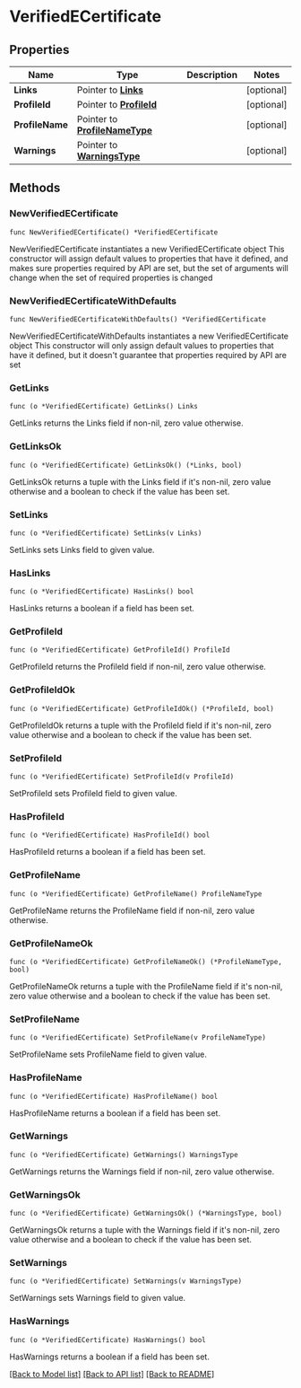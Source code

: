 # VerifiedECertificate

## Properties

Name | Type | Description | Notes
------------ | ------------- | ------------- | -------------
**Links** | Pointer to [**Links**](Links.md) |  | [optional] 
**ProfileId** | Pointer to [**ProfileId**](ProfileId.md) |  | [optional] 
**ProfileName** | Pointer to [**ProfileNameType**](ProfileNameType.md) |  | [optional] 
**Warnings** | Pointer to [**WarningsType**](WarningsType.md) |  | [optional] 

## Methods

### NewVerifiedECertificate

`func NewVerifiedECertificate() *VerifiedECertificate`

NewVerifiedECertificate instantiates a new VerifiedECertificate object
This constructor will assign default values to properties that have it defined,
and makes sure properties required by API are set, but the set of arguments
will change when the set of required properties is changed

### NewVerifiedECertificateWithDefaults

`func NewVerifiedECertificateWithDefaults() *VerifiedECertificate`

NewVerifiedECertificateWithDefaults instantiates a new VerifiedECertificate object
This constructor will only assign default values to properties that have it defined,
but it doesn't guarantee that properties required by API are set

### GetLinks

`func (o *VerifiedECertificate) GetLinks() Links`

GetLinks returns the Links field if non-nil, zero value otherwise.

### GetLinksOk

`func (o *VerifiedECertificate) GetLinksOk() (*Links, bool)`

GetLinksOk returns a tuple with the Links field if it's non-nil, zero value otherwise
and a boolean to check if the value has been set.

### SetLinks

`func (o *VerifiedECertificate) SetLinks(v Links)`

SetLinks sets Links field to given value.

### HasLinks

`func (o *VerifiedECertificate) HasLinks() bool`

HasLinks returns a boolean if a field has been set.

### GetProfileId

`func (o *VerifiedECertificate) GetProfileId() ProfileId`

GetProfileId returns the ProfileId field if non-nil, zero value otherwise.

### GetProfileIdOk

`func (o *VerifiedECertificate) GetProfileIdOk() (*ProfileId, bool)`

GetProfileIdOk returns a tuple with the ProfileId field if it's non-nil, zero value otherwise
and a boolean to check if the value has been set.

### SetProfileId

`func (o *VerifiedECertificate) SetProfileId(v ProfileId)`

SetProfileId sets ProfileId field to given value.

### HasProfileId

`func (o *VerifiedECertificate) HasProfileId() bool`

HasProfileId returns a boolean if a field has been set.

### GetProfileName

`func (o *VerifiedECertificate) GetProfileName() ProfileNameType`

GetProfileName returns the ProfileName field if non-nil, zero value otherwise.

### GetProfileNameOk

`func (o *VerifiedECertificate) GetProfileNameOk() (*ProfileNameType, bool)`

GetProfileNameOk returns a tuple with the ProfileName field if it's non-nil, zero value otherwise
and a boolean to check if the value has been set.

### SetProfileName

`func (o *VerifiedECertificate) SetProfileName(v ProfileNameType)`

SetProfileName sets ProfileName field to given value.

### HasProfileName

`func (o *VerifiedECertificate) HasProfileName() bool`

HasProfileName returns a boolean if a field has been set.

### GetWarnings

`func (o *VerifiedECertificate) GetWarnings() WarningsType`

GetWarnings returns the Warnings field if non-nil, zero value otherwise.

### GetWarningsOk

`func (o *VerifiedECertificate) GetWarningsOk() (*WarningsType, bool)`

GetWarningsOk returns a tuple with the Warnings field if it's non-nil, zero value otherwise
and a boolean to check if the value has been set.

### SetWarnings

`func (o *VerifiedECertificate) SetWarnings(v WarningsType)`

SetWarnings sets Warnings field to given value.

### HasWarnings

`func (o *VerifiedECertificate) HasWarnings() bool`

HasWarnings returns a boolean if a field has been set.


[[Back to Model list]](../README.md#documentation-for-models) [[Back to API list]](../README.md#documentation-for-api-endpoints) [[Back to README]](../README.md)


